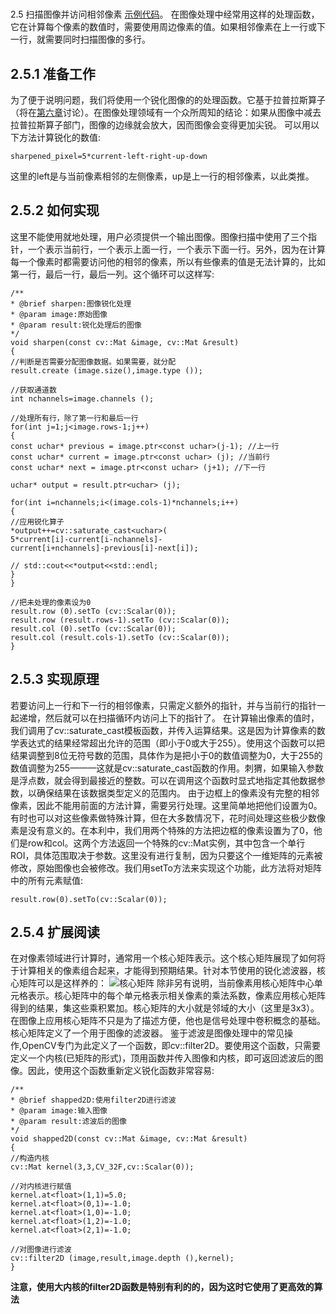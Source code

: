 #
2.5 扫描图像并访问相邻像素
[示例代码](https://github.com/ShawnZhang31/Learning-OpenCV-QT5.6/tree/high-effi-scan)。
在图像处理中经常用这样的处理函数，它在计算每个像素的数值时，需要使用周边像素的值。如果相邻像素在上一行或下一行，就需要同时扫描图像的多行。

## 2.5.1 准备工作
为了便于说明问题，我们将使用一个锐化图像的的处理函数。它基于拉普拉斯算子（将在[第六章](../chapter06.md)讨论）。在图像处理领域有一个众所周知的结论：如果从图像中减去拉普拉斯算子部门，图像的边缘就会放大，因而图像会变得更加尖锐。
可以用以下方法计算锐化的数值:
```
sharpened_pixel=5*current-left-right-up-down
```
这里的left是与当前像素相邻的左侧像素，up是上一行的相邻像素，以此类推。
## 2.5.2 如何实现
这里不能使用就地处理，用户必须提供一个输出图像。图像扫描中使用了三个指针，一个表示当前行，一个表示上面一行，一个表示下面一行。另外，因为在计算每一个像素时都需要访问他的相邻的像素，所以有些像素的值是无法计算的，比如第一行，最后一行，最后一列。这个循环可以这样写:
```
/**
* @brief sharpen:图像锐化处理
* @param image:原始图像
* @param result:锐化处理后的图像
*/
void sharpen(const cv::Mat &image, cv::Mat &result)
{
//判断是否需要分配图像数据。如果需要，就分配
result.create (image.size(),image.type ());

//获取通道数
int nchannels=image.channels ();

//处理所有行，除了第一行和最后一行
for(int j=1;j<image.rows-1;j++)
{
const uchar* previous = image.ptr<const uchar>(j-1); //上一行
const uchar* current = image.ptr<const uchar> (j); //当前行
const uchar* next = image.ptr<const uchar> (j+1); //下一行

uchar* output = result.ptr<uchar> (j);

for(int i=nchannels;i<(image.cols-1)*nchannels;i++)
{
//应用锐化算子
*output++=cv::saturate_cast<uchar>(
5*current[i]-current[i-nchannels]-
current[i+nchannels]-previous[i]-next[i]);

// std::cout<<*output<<std::endl;
}
}

//把未处理的像素设为0
result.row (0).setTo (cv::Scalar(0));
result.row (result.rows-1).setTo (cv::Scalar(0));
result.col (0).setTo (cv::Scalar(0));
result.col (result.cols-1).setTo (cv::Scalar(0));
}
```
## 2.5.3 实现原理
若要访问上一行和下一行的相邻像素，只需定义额外的指针，并与当前行的指针一起递增，然后就可以在扫描循环内访问上下的指针了。
在计算输出像素的值时，我们调用了cv::saturate_cast模板函数，并传入运算结果。这是因为计算像素的数学表达式的结果经常超出允许的范围（即小于0或大于255）。使用这个函数可以把结果调整到8位无符号数的范围，具体作为是把小于0的数值调整为0，大于255的数值调整为255———这就是cv::saturate_cast<uchar>函数的作用。刺猬，如果输入参数是浮点数，就会得到最接近的整数。可以在调用这个函数时显式地指定其他数据参数，以确保结果在该数据类型定义的范围内。
由于边框上的像素没有完整的相邻像素，因此不能用前面的方法计算，需要另行处理。这里简单地把他们设置为0。有时也可以对这些像素做特殊计算，但在大多数情况下，花时间处理这些极少数像素是没有意义的。在本利中，我们用两个特殊的方法把边框的像素设置为了0，他们是row和col。这两个方法返回一个特殊的cv::Mat实例，其中包含一个单行ROI，具体范围取决于参数。这里没有进行复制，因为只要这个一维矩阵的元素被修改，原始图像也会被修改。我们用setTo方法来实现这个功能，此方法将对矩阵中的所有元素赋值:
```
result.row(0).setTo(cv::Scalar(0));
```
## 2.5.4 扩展阅读
在对像素领域进行计算时，通常用一个核心矩阵表示。这个核心矩阵展现了如何将于计算相关的像素组合起来，才能得到预期结果。针对本节使用的锐化滤波器，核心矩阵可以是这样养的：
![核心矩阵](/assets/hexin.png)
除非另有说明，当前像素用核心矩阵中心单元格表示。核心矩阵中的每个单元格表示相关像素的乘法系数，像素应用核心矩阵得到的结果，集这些乘积累加。核心矩阵的大小就是邻域的大小（这里是3x3）。在图像上应用核心矩阵不只是为了描述方便，他也是信号处理中卷积概念的基础。核心矩阵定义了一个用于图像的滤波器。
鉴于滤波是图像处理中的常见操作,OpenCV专门为此定义了一个函数，即cv::filter2D。要使用这个函数，只需要定义一个内核(已矩阵的形式)，顶用函数并传入图像和内核，即可返回滤波后的图像。因此，使用这个函数重新定义锐化函数非常容易:
```
/**
* @brief shapped2D:使用filter2D进行滤波
* @param image:输入图像
* @param result:滤波后的图像
*/
void shapped2D(const cv::Mat &image, cv::Mat &result)
{
//构造内核
cv::Mat kernel(3,3,CV_32F,cv::Scalar(0));

//对内核进行赋值
kernel.at<float>(1,1)=5.0;
kernel.at<float>(0,1)=-1.0;
kernel.at<float>(1,0)=-1.0;
kernel.at<float>(1,2)=-1.0;
kernel.at<float>(2,1)=-1.0;

//对图像进行滤波
cv::filter2D (image,result,image.depth (),kernel);
}
```
**注意，使用大内核的filter2D函数是特别有利的的，因为这时它使用了更高效的算法**




